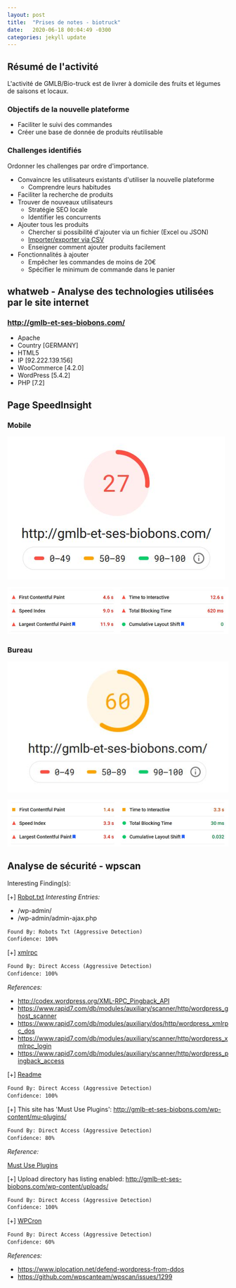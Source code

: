 ```yaml
---
layout: post
title:  "Prises de notes - biotruck"
date:   2020-06-18 00:04:49 -0300
categories: jekyll update
---
```


## Résumé de l'activité

L'activité de GMLB/Bio-truck est de livrer à domicile des fruits et légumes de saisons et locaux.

### Objectifs de la nouvelle plateforme

- Faciliter le suivi des commandes
- Créer une base de donnée de produits réutilisable

### Challenges identifiés

Ordonner les challenges par ordre d'importance.

- Convaincre les utilisateurs existants d'utiliser la nouvelle plateforme
  - Comprendre leurs habitudes
- Faciliter la recherche de produits
- Trouver de nouveaux utilisateurs
  - Stratégie SEO locale
  - Identifier les concurrents
- Ajouter tous les produits
  - Chercher si possibilité d'ajouter via un fichier (Excel ou JSON)
  - [Importer/exporter via CSV](https://docs.woocommerce.com/document/product-csv-importer-exporter/)
  - Enseigner comment ajouter produits facilement
- Fonctionnalités à ajouter
  - Empêcher les commandes de moins de 20€
  - Spécifier le minimum de commande dans le panier

## whatweb - Analyse des technologies utilisées par le site internet

### <http://gmlb-et-ses-biobons.com/>

- Apache
- Country [GERMANY]
- HTML5
- IP [92.222.139.156]
- WooCommerce [4.2.0]
- WordPress [5.4.2]
- PHP [7.2]

## Page SpeedInsight

### Mobile

![PageSpeedInsight Mobile](/images/psi_mobile.JPG)

![PageSpeedInsight Mobile](/images/psi_mobile_time.JPG)

### Bureau

![PageSpeedInsight Bureau](/images/psi_bureau.JPG)

![PageSpeedInsight Bureau](/images/psi_bureau_time.JPG)

## Analyse de sécurité - wpscan

Interesting Finding(s):

[+] [Robot.txt](http://gmlb-et-ses-biobons.com/robots.txt)
*Interesting Entries:*

- /wp-admin/
- /wp-admin/admin-ajax.php

```txt
Found By: Robots Txt (Aggressive Detection)
Confidence: 100%
```

[+] [xmlrpc](http://gmlb-et-ses-biobons.com/xmlrpc.php)

```txt
Found By: Direct Access (Aggressive Detection)
Confidence: 100%
```

*References:*

- <http://codex.wordpress.org/XML-RPC_Pingback_API>
- <https://www.rapid7.com/db/modules/auxiliary/scanner/http/wordpress_ghost_scanner>
- <https://www.rapid7.com/db/modules/auxiliary/dos/http/wordpress_xmlrpc_dos>
- <https://www.rapid7.com/db/modules/auxiliary/scanner/http/wordpress_xmlrpc_login>
- <https://www.rapid7.com/db/modules/auxiliary/scanner/http/wordpress_pingback_access>

[+] [Readme](http://gmlb-et-ses-biobons.com/readme.html)

```txt
Found By: Direct Access (Aggressive Detection)
Confidence: 100%
```

[+] This site has 'Must Use Plugins': <http://gmlb-et-ses-biobons.com/wp-content/mu-plugins/>

```txt
Found By: Direct Access (Aggressive Detection)
Confidence: 80%
```

*Reference:*

[Must Use Plugins](http://codex.wordpress.org/Must_Use_Plugins)

[+] Upload directory has listing enabled: <http://gmlb-et-ses-biobons.com/wp-content/uploads/>

```txt
Found By: Direct Access (Aggressive Detection)
Confidence: 100%
```

[+] [WPCron](http://gmlb-et-ses-biobons.com/wp-cron.php)

```txt
Found By: Direct Access (Aggressive Detection)
Confidence: 60%
```

*References:*

- <https://www.iplocation.net/defend-wordpress-from-ddos>
- <https://github.com/wpscanteam/wpscan/issues/1299>
